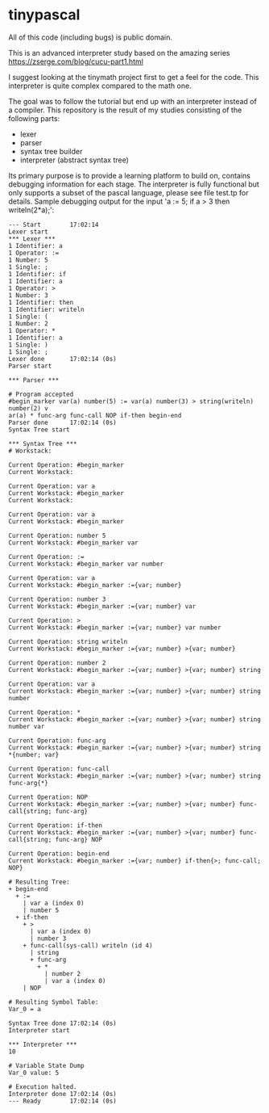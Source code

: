 # tinypascal
All of this code (including bugs) is public domain.  
  
This is an advanced interpreter study based on the amazing series https://zserge.com/blog/cucu-part1.html  
  
I suggest looking at the tinymath project first to get a feel for the code. This interpreter is quite complex compared to the math one.  

The goal was to follow the tutorial but end up with an interpreter instead of a compiler. This repository is the result of my studies consisting of the following parts:
- lexer
- parser
- syntax tree builder
- interpreter (abstract syntax tree)

Its primary purpose is to provide a learning platform to build on, contains debugging information for each stage. The interpreter is fully functional but only supports a subset of the pascal language, please see file test.tp for details. 
Sample debugging output for the input 'a := 5; if a > 3 then writeln(2*a);':
  
```
--- Start        17:02:14
Lexer start
*** Lexer ***
1 Identifier: a
1 Operator: :=
1 Number: 5
1 Single: ;
1 Identifier: if
1 Identifier: a
1 Operator: >
1 Number: 3
1 Identifier: then
1 Identifier: writeln
1 Single: (
1 Number: 2
1 Operator: *
1 Identifier: a
1 Single: )
1 Single: ;
Lexer done       17:02:14 (0s)
Parser start

*** Parser ***

# Program accepted
#begin_marker var(a) number(5) := var(a) number(3) > string(writeln) number(2) v
ar(a) * func-arg func-call NOP if-then begin-end
Parser done      17:02:14 (0s)
Syntax Tree start

*** Syntax Tree ***
# Workstack:

Current Operation: #begin_marker
Current Workstack:

Current Operation: var a
Current Workstack: #begin_marker
Current Workstack:

Current Operation: var a
Current Workstack: #begin_marker

Current Operation: number 5
Current Workstack: #begin_marker var

Current Operation: :=
Current Workstack: #begin_marker var number

Current Operation: var a
Current Workstack: #begin_marker :={var; number}

Current Operation: number 3
Current Workstack: #begin_marker :={var; number} var

Current Operation: >
Current Workstack: #begin_marker :={var; number} var number

Current Operation: string writeln
Current Workstack: #begin_marker :={var; number} >{var; number}

Current Operation: number 2
Current Workstack: #begin_marker :={var; number} >{var; number} string

Current Operation: var a
Current Workstack: #begin_marker :={var; number} >{var; number} string number

Current Operation: *
Current Workstack: #begin_marker :={var; number} >{var; number} string number var

Current Operation: func-arg
Current Workstack: #begin_marker :={var; number} >{var; number} string *{number; var}

Current Operation: func-call
Current Workstack: #begin_marker :={var; number} >{var; number} string func-arg{*}

Current Operation: NOP
Current Workstack: #begin_marker :={var; number} >{var; number} func-call{string; func-arg}

Current Operation: if-then
Current Workstack: #begin_marker :={var; number} >{var; number} func-call{string; func-arg} NOP

Current Operation: begin-end
Current Workstack: #begin_marker :={var; number} if-then{>; func-call; NOP}

# Resulting Tree:
+ begin-end
  + :=
    | var a (index 0)
    | number 5
  + if-then
    + >
      | var a (index 0)
      | number 3
    + func-call(sys-call) writeln (id 4)
      | string
      + func-arg
        + *
          | number 2
          | var a (index 0)
    | NOP

# Resulting Symbol Table:
Var_0 = a

Syntax Tree done 17:02:14 (0s)
Interpreter start

*** Interpreter ***
10

# Variable State Dump
Var_0 value: 5

# Execution halted.
Interpreter done 17:02:14 (0s)
--- Ready        17:02:14 (0s)
```
